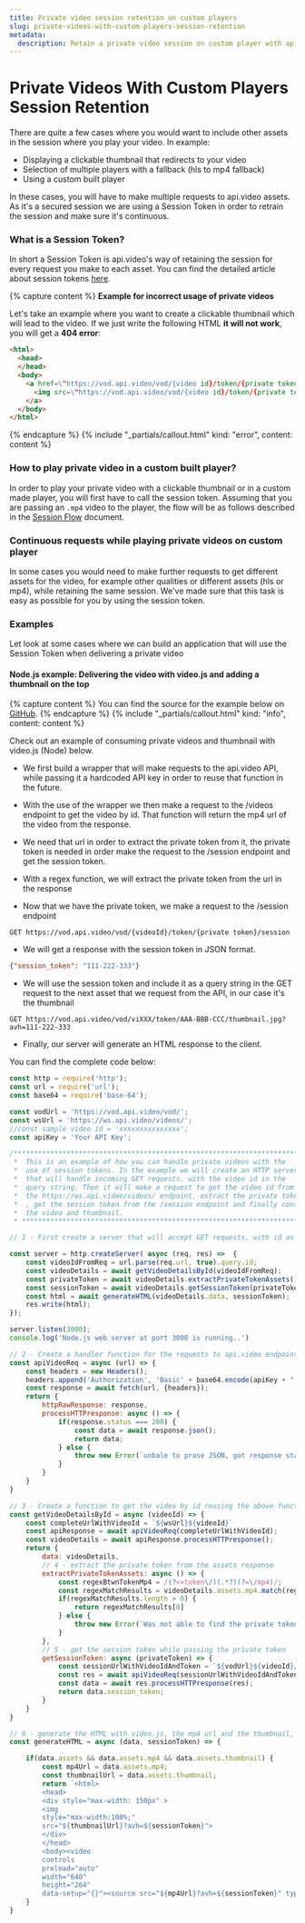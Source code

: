 ```yaml
---
title: Private video session retention on custom players
slug: private-videos-with-custom-players-session-retention
metadata: 
  description: Retain a private video session on custom player with api.video.
---
```


# Private Videos With Custom Players Session Retention


There are quite a few cases where you would want to include other assets in the session where you play your video. In example:
* Displaying a clickable thumbnail that redirects to your video
* Selection of multiple players with a fallback (hls to mp4 fallback)
* Using a custom built player

In these cases, you will have to make multiple requests to api.video assets. As it's a secured session we are using a Session Token in order to retrain the session and make sure it's continuous.

### What is a Session Token?

In short a Session Token is api.video's way of retaining the session for every request you make to each asset. You can find the detailed article about session tokens [here](/delivery-analytics/private-video-session-tokens).

{% capture content %}
**Example for incorrect usage of private videos**

Let's take an example where you want to create a clickable thumbnail which will lead to the video. If we just write the following HTML **it will not work**, you will get a **404 error**:
```html
<html>
  <head>
  </head>
  <body>
    <a href=\"https://vod.api.video/vod/{video id}/token/{private token}/mp4/source.mp4\">
      <img src=\"https://vod.api.video/vod/{video id}/token/{private token}/thumbnail.jpg\" height=\"30%\" width=\"30%\">
    </a>
  </body>
</html>
```
{% endcapture %}
{% include "_partials/callout.html" kind: "error", content: content %}

### How to play private video in a custom built player?

In order to play your private video with a clickable thumbnail or in a custom made player, you will first have to call the session token. Assuming that you are passing an `.mp4` video to the player, the flow will be as follows described in the [Session Flow](/delivery-analytics/private-video-session-tokens#session-flow) document.

### Continuous requests while playing private videos on custom player

In some cases you would need to make further requests to get different assets for the video, for example other qualities or different assets (hls or mp4), while retaining the same session. We've made sure that this task is easy as possible for you by using the session token.

### Examples

Let look at some cases where we can build an application that will use the Session Token when delivering a private video

#### Node.js example: Delivering the video with video.js and adding a thumbnail on the top

{% capture content %}
You can find the source for the example below on [GitHub](https://github.com/apivideo/parivate_video_videojs_node_example).
{% endcapture %}
{% include "_partials/callout.html" kind: "info", content: content %}

Check out an example of consuming private videos and thumbnail with video.js (Node) below.

* We first build a wrapper that will make requests to the api.video API, while passing it a hardcoded API key in order to reuse that function in the future.

* With the use of the wrapper we then make a request to the /videos endpoint to get the video by id. That function will return the mp4 url of the video from the response.

* We need that url in order to extract the private token from it, the private token is needed in order make the request to the /session endpoint and get the session token.

* With a regex function, we will extract the private token from the url in the response

* Now that we have the private token, we make a request to the /session endpoint
```curl
GET https://vod.api.video/vod/{videoId}/token/{private token}/session
```

* We will get a response with the session token in JSON format. 
```json
{"session_token": "111-222-333"}
```

* We will use the session token and include it as a query string in the GET request to the next asset that we request from the API, in our case it's the thumbnail
```
GET https://vod.api.video/vod/viXXX/token/AAA-BBB-CCC/thumbnail.jpg?avh=111-222-333
```

* Finally, our server will generate an HTML response to the client.

You can find the complete code below:
```javascript
const http = require('http');
const url = require('url');
const base64 = require('base-64');

const vodUrl = 'https://vod.api.video/vod/';
const wsUrl = 'https://ws.api.video/videos/';
//const sample video id = 'xxxxxxxxxxxxxxx';
const apiKey = 'Your API Key';

/************************************************************************
 *  This is an example of how you can handle private videos with the
 *  use of session tokens. In the example we will create an HTTP server
 *  that will handle incoming GET requests, with the video id in the 
 *  query string. Then it will make a request to get the video id from 
 *  the https://ws.api.video/videos/ endpoint, extract the private token
 *  , get the session token from the /session endpoint and finally consume
 *  the video and thumbnail.
 * ***********************************************************************/

// 1 - First create a server that will accept GET requests, with id as query parameter

const server = http.createServer( async (req, res) =>  {
    const videoIdFromReq = url.parse(req.url, true).query.id;
    const videoDetails = await getVideoDetailsById(videoIdFromReq);
    const privateToken = await videoDetails.extractPrivateTokenAssets();
    const sessionToken = await videoDetails.getSessionToken(privateToken);
    const html = await generateHTML(videoDetails.data, sessionToken);
    res.write(html);
});

server.listen(3000);
console.log('Node.js web server at port 3000 is running..')

// 2 - Create a handler function for the requests to api.video endpoints with the basic auth
const apiVideoReq = async (url) => {
    const headers = new Headers();
    headers.append('Authorization', 'Basic' + base64.encode(apiKey + ":"));
    const response = await fetch(url, {headers});
    return {
        httpRawResponse: response,
        processHTTPresponse: async () => {
            if(response.status === 200) {
                const data = await response.json();
                return data;
            } else {
                throw new Error(`unbale to prase JSON, got response status: ${response.status}`)
            }
        }
    }
}

// 3 - Create a function to get the video by id reusing the above functions
const getVideoDetailsById = async (videoId) => {
    const completeUrlWithVideoId = `${wsUrl}${videoId}`
    const apiResponse = await apiVideoReq(completeUrlWithVideoId);
    const videoDetails = await apiResponse.processHTTPresponse();
    return {
        data: videoDetails,
        // 4 - extract the private token from the assets response
        extractPrivateTokenAssets: async () => {
            const regexBtwnTokenMp4 = /(?<=token\/)(.*?)(?=\/mp4)/;
            const regexMatchResults = videoDetails.assets.mp4.match(regexBtwnTokenMp4);
            if(regexMatchResults.length > 0) {
                return regexMatchResults[0]
            } else {
                throw new Error(`Was not able to find the private token the asset url: ${assetUrl}`)
            }
        },
        // 5 - get the session token while passing the private token
        getSessionToken: async (privateToken) => {
            const sessionUrlWithVideoIdAndToken = `${vodUrl}${videoId}/token/${privateToken}/session`
            const res = await apiVideoReq(sessionUrlWithVideoIdAndToken);
            const data = await res.processHTTPresponse(res);
            return data.session_token;   
        }
    }
}

// 6 - generate the HTML with video.js, the mp4 url and the thumbnail, while passing in the session token
const generateHTML = async (data, sessionToken) => {

    if(data.assets && data.assets.mp4 && data.assets.thumbnail) {
        const mp4Url = data.assets.mp4;
        const thumbnailUrl = data.assets.thumbnail;
        return `<html>
        <head>
        <div style="max-width: 150px" >
        <img
        style="max-width:100%;" 
        src="${thumbnailUrl}?avh=${sessionToken}">
        </div>
        </head>
        <body><video
        controls
        preload="auto"
        width="640"
        height="264"
        data-setup="{}"><source src="${mp4Url}?avh=${sessionToken}" type="video/mp4" /></body></html>`
    }
}
```
